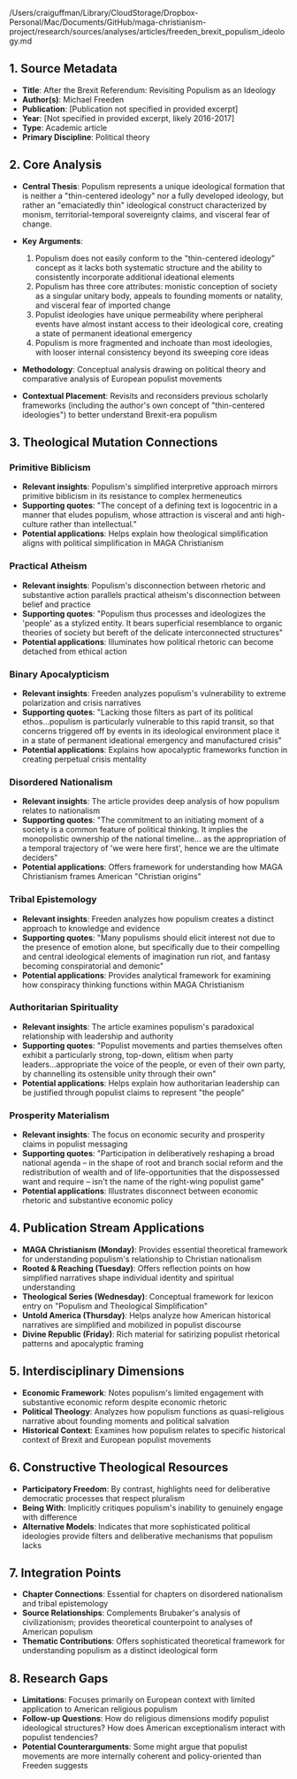 /Users/craiguffman/Library/CloudStorage/Dropbox-Personal/Mac/Documents/GitHub/maga-christianism-project/research/sources/analyses/articles/freeden_brexit_populism_ideology.md

## 1. Source Metadata
- **Title**: After the Brexit Referendum: Revisiting Populism as an Ideology
- **Author(s)**: Michael Freeden
- **Publication**: [Publication not specified in provided excerpt]
- **Year**: [Not specified in provided excerpt, likely 2016-2017]
- **Type**: Academic article
- **Primary Discipline**: Political theory

## 2. Core Analysis
- **Central Thesis**: Populism represents a unique ideological formation that is neither a "thin-centered ideology" nor a fully developed ideology, but rather an "emaciatedly thin" ideological construct characterized by monism, territorial-temporal sovereignty claims, and visceral fear of change.

- **Key Arguments**: 
  1. Populism does not easily conform to the "thin-centered ideology" concept as it lacks both systematic structure and the ability to consistently incorporate additional ideational elements
  2. Populism has three core attributes: monistic conception of society as a singular unitary body, appeals to founding moments or natality, and visceral fear of imported change
  3. Populist ideologies have unique permeability where peripheral events have almost instant access to their ideological core, creating a state of permanent ideational emergency
  4. Populism is more fragmented and inchoate than most ideologies, with looser internal consistency beyond its sweeping core ideas

- **Methodology**: Conceptual analysis drawing on political theory and comparative analysis of European populist movements

- **Contextual Placement**: Revisits and reconsiders previous scholarly frameworks (including the author's own concept of "thin-centered ideologies") to better understand Brexit-era populism

## 3. Theological Mutation Connections

### Primitive Biblicism
- **Relevant insights**: Populism's simplified interpretive approach mirrors primitive biblicism in its resistance to complex hermeneutics
- **Supporting quotes**: "The concept of a defining text is logocentric in a manner that eludes populism, whose attraction is visceral and anti high-culture rather than intellectual."
- **Potential applications**: Helps explain how theological simplification aligns with political simplification in MAGA Christianism

### Practical Atheism
- **Relevant insights**: Populism's disconnection between rhetoric and substantive action parallels practical atheism's disconnection between belief and practice
- **Supporting quotes**: "Populism thus processes and ideologizes the 'people' as a stylized entity. It bears superficial resemblance to organic theories of society but bereft of the delicate interconnected structures"
- **Potential applications**: Illuminates how political rhetoric can become detached from ethical action

### Binary Apocalypticism
- **Relevant insights**: Freeden analyzes populism's vulnerability to extreme polarization and crisis narratives
- **Supporting quotes**: "Lacking those filters as part of its political ethos...populism is particularly vulnerable to this rapid transit, so that concerns triggered off by events in its ideological environment place it in a state of permanent ideational emergency and manufactured crisis"
- **Potential applications**: Explains how apocalyptic frameworks function in creating perpetual crisis mentality

### Disordered Nationalism
- **Relevant insights**: The article provides deep analysis of how populism relates to nationalism
- **Supporting quotes**: "The commitment to an initiating moment of a society is a common feature of political thinking. It implies the monopolistic ownership of the national timeline... as the appropriation of a temporal trajectory of 'we were here first', hence we are the ultimate deciders"
- **Potential applications**: Offers framework for understanding how MAGA Christianism frames American "Christian origins"

### Tribal Epistemology
- **Relevant insights**: Freeden analyzes how populism creates a distinct approach to knowledge and evidence
- **Supporting quotes**: "Many populisms should elicit interest not due to the presence of emotion alone, but specifically due to their compelling and central ideological elements of imagination run riot, and fantasy becoming conspiratorial and demonic"
- **Potential applications**: Provides analytical framework for examining how conspiracy thinking functions within MAGA Christianism

### Authoritarian Spirituality
- **Relevant insights**: The article examines populism's paradoxical relationship with leadership and authority
- **Supporting quotes**: "Populist movements and parties themselves often exhibit a particularly strong, top-down, elitism when party leaders...appropriate the voice of the people, or even of their own party, by channelling its ostensible unity through their own"
- **Potential applications**: Helps explain how authoritarian leadership can be justified through populist claims to represent "the people"

### Prosperity Materialism
- **Relevant insights**: The focus on economic security and prosperity claims in populist messaging
- **Supporting quotes**: "Participation in deliberatively reshaping a broad national agenda – in the shape of root and branch social reform and the redistribution of wealth and of life-opportunities that the dispossessed want and require – isn't the name of the right-wing populist game"
- **Potential applications**: Illustrates disconnect between economic rhetoric and substantive economic policy

## 4. Publication Stream Applications
- **MAGA Christianism (Monday)**: Provides essential theoretical framework for understanding populism's relationship to Christian nationalism
- **Rooted & Reaching (Tuesday)**: Offers reflection points on how simplified narratives shape individual identity and spiritual understanding
- **Theological Series (Wednesday)**: Conceptual framework for lexicon entry on "Populism and Theological Simplification"
- **Untold America (Thursday)**: Helps analyze how American historical narratives are simplified and mobilized in populist discourse
- **Divine Republic (Friday)**: Rich material for satirizing populist rhetorical patterns and apocalyptic framing

## 5. Interdisciplinary Dimensions
- **Economic Framework**: Notes populism's limited engagement with substantive economic reform despite economic rhetoric
- **Political Theology**: Analyzes how populism functions as quasi-religious narrative about founding moments and political salvation
- **Historical Context**: Examines how populism relates to specific historical context of Brexit and European populist movements

## 6. Constructive Theological Resources
- **Participatory Freedom**: By contrast, highlights need for deliberative democratic processes that respect pluralism
- **Being With**: Implicitly critiques populism's inability to genuinely engage with difference
- **Alternative Models**: Indicates that more sophisticated political ideologies provide filters and deliberative mechanisms that populism lacks

## 7. Integration Points
- **Chapter Connections**: Essential for chapters on disordered nationalism and tribal epistemology
- **Source Relationships**: Complements Brubaker's analysis of civilizationism; provides theoretical counterpoint to analyses of American populism
- **Thematic Contributions**: Offers sophisticated theoretical framework for understanding populism as a distinct ideological form

## 8. Research Gaps
- **Limitations**: Focuses primarily on European context with limited application to American religious populism
- **Follow-up Questions**: How do religious dimensions modify populist ideological structures? How does American exceptionalism interact with populist tendencies?
- **Potential Counterarguments**: Some might argue that populist movements are more internally coherent and policy-oriented than Freeden suggests
